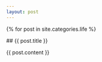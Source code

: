 ```yaml
---
layout: post
---
```


{% for post in site.categories.life %}

<div class="container">
## {{ post.title }}

<div class="content">

{{ post.content }}

</div>

</div>